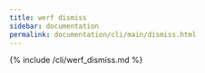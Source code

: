 ```yaml
---
title: werf dismiss
sidebar: documentation
permalink: documentation/cli/main/dismiss.html
---
```


{% include /cli/werf_dismiss.md %}
